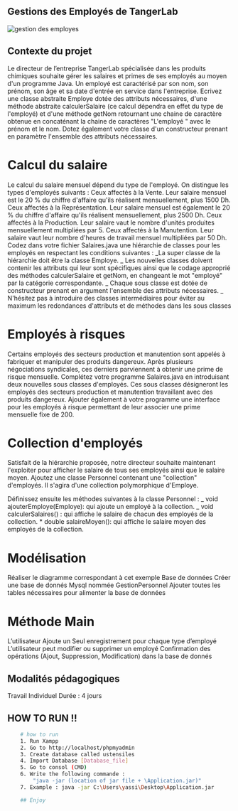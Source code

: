 ## Gestions des Employés de TangerLab

![gestion des employes](https://cangaroorh.ca/wp-content/uploads/2017/07/Approche-Core-RH-1080x675.jpg)

## Contexte du projet

Le directeur de l’entreprise TangerLab spécialisée dans les produits chimiques souhaite gérer les salaires et primes de ses employés au moyen d'un programme Java. Un employé est caractérisé par son nom, son prénom, son âge et sa date d'entrée en service dans l'entreprise. Ecrivez une classe abstraite Employe dotée des attributs nécessaires, d'une méthode abstraite calculerSalaire (ce calcul dépendra en effet du type de l'employé) et d'une méthode getNom retournant une chaine de caractère obtenue en concaténant la chaine de caractères "L'employé " avec le prénom et le nom. Dotez également votre classe d'un constructeur prenant en paramètre l'ensemble des attributs nécessaires.

# Calcul du salaire

Le calcul du salaire mensuel dépend du type de l'employé. On distingue les types d'employés suivants : Ceux affectés à la Vente. Leur salaire mensuel est le 20 % du chiffre d'affaire qu'ils réalisent mensuellement, plus 1500 Dh. Ceux affectés à la Représentation. Leur salaire mensuel est également le 20 % du chiffre d'affaire qu'ils réalisent mensuellement, plus 2500 Dh. Ceux affectés à la Production. Leur salaire vaut le nombre d'unités produites mensuellement multipliées par 5. Ceux affectés à la Manutention. Leur salaire vaut leur nombre d'heures de travail mensuel multipliées par 50 Dh. Codez dans votre fichier Salaires.java une hiérarchie de classes pour les employés en respectant les conditions suivantes : _La super classe de la hiérarchie doit être la classe Employe. _ Les nouvelles classes doivent contenir les attributs qui leur sont spécifiques ainsi que le codage approprié des méthodes calculerSalaire et getNom, en changeant le mot "employé" par la catégorie correspondante. _ Chaque sous classe est dotée de constructeur prenant en argument l'ensemble des attributs nécessaires. _ N'hésitez pas à introduire des classes intermédiaires pour éviter au maximum les redondances d'attributs et de méthodes dans les sous classes

# Employés à risques

Certains employés des secteurs production et manutention sont appelés à fabriquer et manipuler des produits dangereux. Après plusieurs négociations syndicales, ces derniers parviennent à obtenir une prime de risque mensuelle. Complétez votre programme Salaires.java en introduisant deux nouvelles sous classes d'employés. Ces sous classes désigneront les employés des secteurs production et manutention travaillant avec des produits dangereux. Ajouter également à votre programme une interface pour les employés à risque permettant de leur associer une prime mensuelle fixe de 200.

# Collection d'employés

Satisfait de la hiérarchie proposée, notre directeur souhaite maintenant l'exploiter pour afficher le salaire de tous ses employés ainsi que le salaire moyen. Ajoutez une classe Personnel contenant une "collection" d'employés. Il s'agira d'une collection polymorphique d'Employe.

Définissez ensuite les méthodes suivantes à la classe Personnel : _ void ajouterEmploye(Employe): qui ajoute un employé à la collection. _ void calculerSalaires() : qui affiche le salaire de chacun des employés de la collection. \* double salaireMoyen(): qui affiche le salaire moyen des employés de la collection.

# Modélisation

Réaliser le diagramme correspondant à cet exemple Base de données Créer une base de donnés Mysql nommée GestionPersonnel Ajouter toutes les tables nécessaires pour alimenter la base de données

# Méthode Main

L’utilisateur Ajoute un Seul enregistrement pour chaque type d’employé L’utilisateur peut modifier ou supprimer un employé Confirmation des opérations (Ajout, Suppression, Modification) dans la base de donnés

## Modalités pédagogiques

Travail Individuel
Durée : 4 jours

## HOW TO RUN !!

```bash
    # how to run
    1. Run Xampp
    2. Go to http://localhost/phpmyadmin
    3. Create database called ustensiles
    4. Import Database [Database_file]
    5. Go to consol (CMD)
    6. Write the following commande :
        "java -jar (location of jar file + \Application.jar)"
    7. Example : java -jar C:\Users\yassi\Desktop\Application.jar

    ## Enjoy

```

